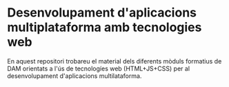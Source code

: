 # Desenvolupament d'aplicacions multiplataforma amb tecnologies web

En aquest repositori trobareu el material dels diferents mòduls formatius de DAM orientats a l'ús de tecnologíes web (HTML+JS+CSS) per al desenvolupament d'aplicacions multilataforma.
